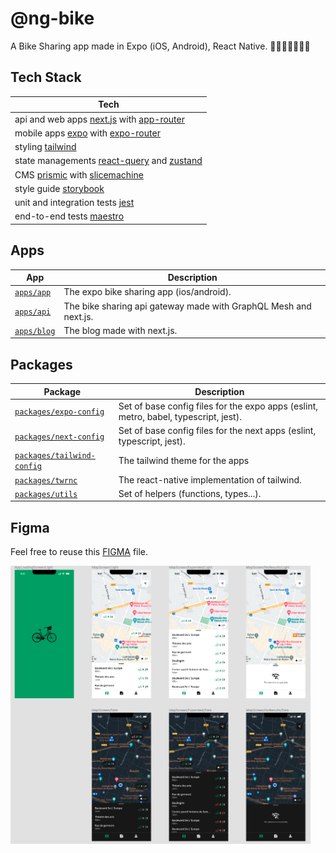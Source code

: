 # @ng-bike

A Bike Sharing app made in Expo (iOS, Android), React Native. 🚴🚴🏾‍♀️🚴🏽‍♂️

## Tech Stack

| Tech                                                                                                             |
| ---------------------------------------------------------------------------------------------------------------- |
| api and web apps [next.js](https://nextjs.org/) with [app-router](https://nextjs.org/docs/app)                   |
| mobile apps [expo](https://docs.expo.dev/) with [expo-router](https://expo.github.io/router/docs/)               |
| styling [tailwind](https://tailwindcss.com/)                                                                     |
| state managements [react-query](https://tanstack.com/query/v3/) and [zustand](https://github.com/pmndrs/zustand) |
| CMS [prismic](https://prismic.io/) with [slicemachine](https://prismic.io/slice-machine)                         |
| style guide [storybook](https://storybook.js.org/)                                                               |
| unit and integration tests [jest](https://jestjs.io/)                                                            |
| end-to-end tests [maestro](https://maestro.mobile.dev/)                                                          |

## Apps

| App                                  | Description                                                      |
| ------------------------------------ | ---------------------------------------------------------------- |
| [`apps/app`](./apps/app/README.md)   | The expo bike sharing app (ios/android).                         |
| [`apps/api`](./apps/api/README.md)   | The bike sharing api gateway made with GraphQL Mesh and next.js. |
| [`apps/blog`](./apps/blog/README.md) | The blog made with next.js.                                      |

## Packages

| Package                                                            | Description                                                                          |
| ------------------------------------------------------------------ | ------------------------------------------------------------------------------------ |
| [`packages/expo-config`](./packages/expo-config/README.md)         | Set of base config files for the expo apps (eslint, metro, babel, typescript, jest). |
| [`packages/next-config`](./packages/next-config/README.md)         | Set of base config files for the next apps (eslint, typescript, jest).               |
| [`packages/tailwind-config`](./packages/tailwind-config/README.md) | The tailwind theme for the apps                                                      |
| [`packages/twrnc`](./packages/twrnc/README.md)                     | The react-native implementation of tailwind.                                         |
| [`packages/utils`](./packages/utils/README.md)                     | Set of helpers (functions, types...).                                                |

## Figma

Feel free to reuse this [FIGMA](https://www.figma.com/file/STwur9wHa2T9eXOTIygLrh/expo-bike-sharing?node-id=0%3A1) file.

<p float="left">
  <img src="./docs/figma.png?raw=true" width="480" />
</p>
